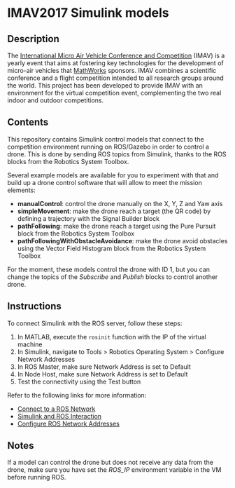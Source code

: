 # IMAV2017 Simulink models #

## Description ##

The [International Micro Air Vehicle Conference and Competition](http://www.imavs.org) (IMAV) is a yearly event that aims at fostering key technologies for the development of micro-air vehicles that [MathWorks](http://www.mathworks.com/) sponsors.
IMAV combines a scientific conference and a flight competition intended to all research groups around the world.
This project has been developed to provide IMAV with an environment for the virtual competition event, complementing the two real indoor and outdoor competitions.

## Contents ##

This repository contains Simulink control models that connect to the competition environment running on ROS/Gazebo in order to control a drone. This is done by sending ROS topics from Simulink, thanks to the ROS blocks from the Robotics System Toolbox. 

Several example models are available for you to experiment with that and build up a drone control software that will allow to meet the mission elements: 

 - **manualControl**: control the drone manually on the X, Y, Z and Yaw axis 
 - **simpleMovement**: make the drone reach a target (the QR code) by defining a trajectory with the Signal Builder block 
 - **pathFollowing**: make the drone reach a target using the Pure Pursuit block from the Robotics System Toolbox 
 - **pathFollowingWithObstacleAvoidance**: make the drone avoid obstacles using the Vector Field Histogram block from the Robotics System Toolbox 

For the moment, these models control the drone with ID 1, but you can change the topics of the *Subscribe* and *Publish* blocks to control another drone. 

## Instructions ##

To connect Simulink with the ROS server, follow these steps: 

 1. In MATLAB, execute the `rosinit` function with the IP of the virtual machine
 2. In Simulink, navigate to Tools > Robotics Operating System > Configure Network Addresses
 3. In ROS Master, make sure Network Address is set to Default
 4. In Node Host, make sure Network Address is set to Default
 5. Test the connectivity using the Test button
 
Refer to the following links for more information:

 - [Connect to a ROS Network](https://www.mathworks.com/help/robotics/examples/connect-to-a-ros-network.html)
 - [Simulink and ROS Interaction](https://www.mathworks.com/help/robotics/ug/simulink-and-ros-interaction.html)
 - [Configure ROS Network Addresses](https://www.mathworks.com/help/robotics/ug/configure-ros-network-addresses.html)

## Notes ##

If a model can control the drone but does not receive any data from the drone, make sure you have set the *ROS_IP* environment variable in the VM before running ROS.
